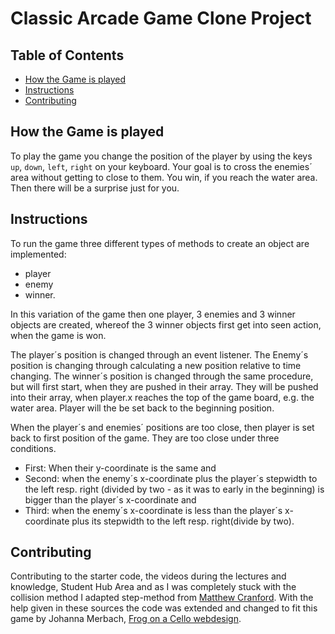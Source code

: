 # Classic Arcade Game Clone Project

## Table of Contents

- [How the Game is played](#howthegameisplayed)
- [Instructions](#instructions)
- [Contributing](#contributing)

## How the Game is played

To play the game you change the position of the player by using the keys `up`, `down`, `left`, `right` on your keyboard. Your goal is to cross the enemies´ area without getting to close to them. You win, if you reach the water area. Then there will be a surprise just for you. 

## Instructions

To run the game three different types of methods to create an object are implemented:
- player
- enemy
- winner.

In this variation of the game then one player, 3 enemies and 3 winner objects are created, whereof the 3 winner objects first get into seen action, when the game is won. 

The player´s position is changed through an event listener. The Enemy´s position is changing through calculating a new position relative to time changing. The winner´s position is changed through the same procedure, but will first start, when they are pushed in their array. They will be pushed into their array, when player.x reaches the top of the game board, e.g. the water area. Player will the be set back to the beginning position.

When the player´s and enemies´ positions are too close, then player is set back to first position of the game. They are too close under three conditions. 
- First: When their y-coordinate is the same and 
- Second: when the enemy´s x-coordinate plus the player´s stepwidth to the left resp. right (divided by two - as it was to early in the beginning) is bigger than the player´s x-coordinate and 
- Third: when the enemy´s x-coordinate is less than the player´s x-coordinate plus its stepwidth to the left resp. right(divide by two). 

## Contributing

Contributing to the starter code, the videos during the lectures and knowledge, Student Hub Area and as I was completely stuck with the collision method I adapted step-method from [Matthew Cranford](https://matthewcranford.com/category/blog-posts/walkthrough/arcade-game/). With the help given in these sources the code was extended and changed to fit this game by Johanna Merbach, [Frog on a Cello webdesign](https://www.frog-on-a-cello.com).

